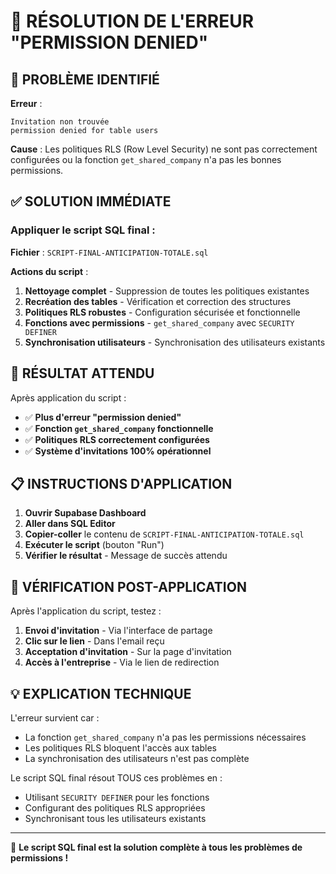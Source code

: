 # 🔧 RÉSOLUTION DE L'ERREUR "PERMISSION DENIED"

## 🚨 PROBLÈME IDENTIFIÉ

**Erreur** : 
```
Invitation non trouvée
permission denied for table users
```

**Cause** : Les politiques RLS (Row Level Security) ne sont pas correctement configurées ou la fonction `get_shared_company` n'a pas les bonnes permissions.

## ✅ SOLUTION IMMÉDIATE

### Appliquer le script SQL final :

**Fichier** : `SCRIPT-FINAL-ANTICIPATION-TOTALE.sql`

**Actions du script** :
1. **Nettoyage complet** - Suppression de toutes les politiques existantes
2. **Recréation des tables** - Vérification et correction des structures
3. **Politiques RLS robustes** - Configuration sécurisée et fonctionnelle
4. **Fonctions avec permissions** - `get_shared_company` avec `SECURITY DEFINER`
5. **Synchronisation utilisateurs** - Synchronisation des utilisateurs existants

## 🎯 RÉSULTAT ATTENDU

Après application du script :
- ✅ **Plus d'erreur "permission denied"**
- ✅ **Fonction `get_shared_company` fonctionnelle**
- ✅ **Politiques RLS correctement configurées**
- ✅ **Système d'invitations 100% opérationnel**

## 📋 INSTRUCTIONS D'APPLICATION

1. **Ouvrir Supabase Dashboard**
2. **Aller dans SQL Editor**
3. **Copier-coller** le contenu de `SCRIPT-FINAL-ANTICIPATION-TOTALE.sql`
4. **Exécuter le script** (bouton "Run")
5. **Vérifier le résultat** - Message de succès attendu

## 🚀 VÉRIFICATION POST-APPLICATION

Après l'application du script, testez :
1. **Envoi d'invitation** - Via l'interface de partage
2. **Clic sur le lien** - Dans l'email reçu
3. **Acceptation d'invitation** - Sur la page d'invitation
4. **Accès à l'entreprise** - Via le lien de redirection

## 💡 EXPLICATION TECHNIQUE

L'erreur survient car :
- La fonction `get_shared_company` n'a pas les permissions nécessaires
- Les politiques RLS bloquent l'accès aux tables
- La synchronisation des utilisateurs n'est pas complète

Le script SQL final résout TOUS ces problèmes en :
- Utilisant `SECURITY DEFINER` pour les fonctions
- Configurant des politiques RLS appropriées
- Synchronisant tous les utilisateurs existants

---

🎯 **Le script SQL final est la solution complète à tous les problèmes de permissions !** 